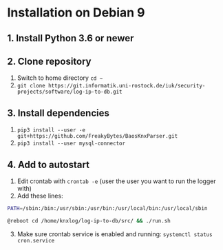 # Installation on Debian 9

## 1. Install Python 3.6 or newer

## 2. Clone repository
1. Switch to home directory `cd ~`
2. `git clone https://git.informatik.uni-rostock.de/iuk/security-projects/software/log-ip-to-db.git`

## 3. Install dependencies
1. `pip3 install --user -e git+https://github.com/FreakyBytes/BaosKnxParser.git`
2. `pip3 install --user mysql-connector`

## 4. Add to autostart
1. Edit crontab with `crontab -e` (user the user you want to run the logger with)
2. Add these lines:

```sh
PATH=/sbin:/bin:/usr/sbin:/usr/bin:/usr/local/bin:/usr/local/sbin

@reboot cd /home/knxlog/log-ip-to-db/src/ && ./run.sh
```

3. Make sure crontab service is enabled and running: `systemctl status cron.service`
